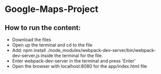 # Google-Maps-Project
## How to run the content:
* Download the files
* Open up the terminal and cd to the file
* Add: npm install
./node_modules/webpack-dev-server/bin/webpack-dev-server.js inside the terminal for the file.
* Enter webpack-dev-server in the terminal and press 'Enter'
* Open the browser with localhost:8080 for the app/index.html file
